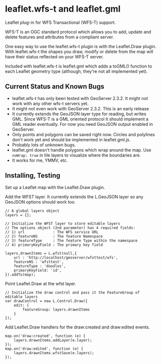 leaflet.wfs-t and leaflet.gml
=============

Leaflet plug-in for WFS Transactional (WFS-T) support.

WFS-T is an OGC standard protocol which allows you to add, update and delete features and 
attributes from a compliant server. 

One easy way to use the leaflet.wfs-t plugin is with the Leaflet.Draw plugin. With 
leaflet.wfs-t the shapes you draw, modify or delete from the map will have their status
reflected on your WFS-T server.

Included with leaflet.wfs-t is leaflet.gml which adds a toGML() function to each Leaflet 
geometry type (although, they're not all implemented yet). 

Current Status and Known Bugs
-----------------------------

 * leaflet.wfs-t has only been tested with GeoServer 2.3.2. It might not work with any other 
  wfs-t servers yet. 
 * It might not even work with GeoServer 2.3.2. This is an early release
 * It currently extends the GeoJSON layer type for reading, but writes GML. Since WFS-T is a 
 GML oriented protocol it should implement a GML reader eventually. For now you need GeoJSON 
 output enabled in GeoServer.
 * Only points and polygons can be saved right now. Circles and polylines don't work yet and 
 should be implemented in leaflet.gml.js.
 * Probably lots of unknown bugs. 
 * leaflet.gml doesn't handle polygons which wrap around the map. Use 
 ````noWrap: true```` in tile layers to visualize where the boundaries are.
 * It works for me, YMMV, etc.

Installing, Testing
-------------------

Set up a Leaflet map with the Leaflet.Draw plugin.

Add the WFST layer. It currently extends the L.GeoJSON layer so any GeoJSON options should work too.

    // A global layers object
    layers = {};

    // Initialize the WFST layer to store editable layers
    // The options object (2nd parameter) has 4 required fields:
    // 1) url             : The WFS service URL
    // 2) featureNS       : The feature Namespace
    // 3) featureType     : The feature Type within the namespace
    // 4) primaryKeyField : The primary key field

    layers.drawnItems = L.wfst(null,{
        url : 'http://localhost/geoserver/wfsttest/wfs',
        featureNS : 'wfsttest',
        featureType : 'doodles',
        primaryKeyField: 'id',
    }).addTo(map);

Point Leaflet.Draw at the wfst layer.

    // Initialize the draw control and pass it the FeatureGroup of editable layers
    var drawControl = new L.Control.Draw({
        edit: {
            featureGroup: layers.drawnItems
        }
    });

Add Leaflet.Draw handlers for the draw:created and draw:edited events.

    map.on('draw:created', function (e) {
        layers.drawnItems.addLayer(e.layer);
    });
    map.on('draw:edited', function (e) {
        layers.drawnItems.wfstSave(e.layers);
    });
